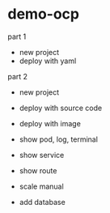 # demo-ocp

part 1
- new project
- deploy with yaml


part 2
- new project
- deploy with source code
- deploy with image
- show pod, log, terminal
- show service
- show route
- scale manual

- add database



